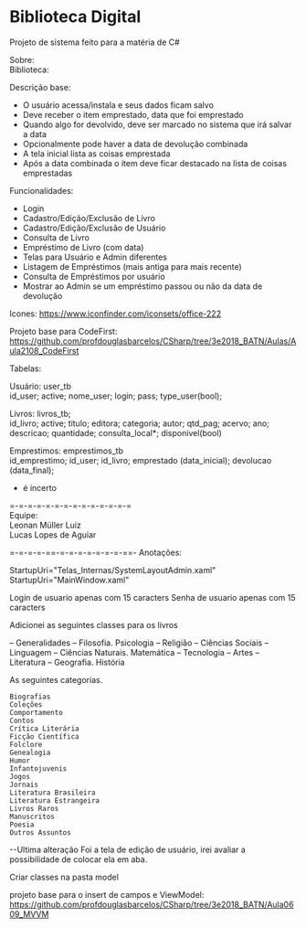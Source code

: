 ﻿# Biblioteca Digital
Projeto de sistema feito para a matéria de C#

Sobre:		
Biblioteca:

Descrição base:
- O usuário acessa/instala e seus dados ficam salvo 
- Deve receber o item emprestado, data que foi emprestado
- Quando algo for devolvido, deve ser marcado no sistema que irá salvar a data
- Opcionalmente pode haver a data de devolução combinada
- A tela inicial lista as coisas emprestada
- Após a data combinada o item deve ficar destacado na lista de coisas emprestadas

Funcionalidades:
- Login
- Cadastro/Edição/Exclusão de Livro
- Cadastro/Edição/Exclusão de Usuário
- Consulta de Livro
- Empréstimo de Livro (com data)
- Telas para Usuário e Admin diferentes
- Listagem de Empréstimos (mais antiga para mais recente)
- Consulta de Empréstimos por usuário
- Mostrar ao Admin se um empréstimo passou ou não da data de devolução

Icones:
https://www.iconfinder.com/iconsets/office-222

Projeto base para CodeFirst:
https://github.com/profdouglasbarcelos/CSharp/tree/3e2018_BATN/Aulas/Aula2108_CodeFirst

Tabelas:    

Usuário: user_tb    
id_user;
active;
nome_user;
login;
pass;
type_user(bool);
    
Livros: livros_tb;   
id_livro;
active;
titulo;
editora;
categoria;
autor;
qtd_pag;
acervo;
ano;
descricao;
quantidade;
consulta_local*;
disponivel(bool)
    
Emprestimos:  emprestimos_tb        
id_emprestimo;
id_user;
id_livro;
emprestado (data_inicial);
devolucao (data_final);


* é incerto

=-=-=-=-=-=-=-=-=-=-=-=-=-=         
Equipe:   
Leonan Müller Luiz    
Lucas Lopes de Aguiar

=-=-=-=-==-=-=-=-=-=-=-=-==-
Anotações:

StartupUri="Telas_Internas/SystemLayoutAdmin.xaml"
StartupUri="MainWindow.xaml"


Login de usuario apenas com 15 caracters
Senha de usuario apenas com 15 caracters


Adicionei as seguintes classes para os livros

 – Generalidades 
 – Filosofia. Psicologia 
 – Religião 
 – Ciências Sociais 
 – Linguagem 
 – Ciências Naturais. Matemática 
 – Tecnologia 
 – Artes 
 – Literatura 
 – Geografia. História 
 
 
 As seguintes categorias.
 
 
    Biografias
    Coleções
    Comportamento
    Contos
    Crítica Literária
    Ficção Científica
    Folclore
    Genealogia
    Humor
    Infantojuvenis
    Jogos
    Jornais
    Literatura Brasileira
    Literatura Estrangeira
    Livros Raros
    Manuscritos
    Poesia
    Outros Assuntos
    
   --Ultima alteração
   Foi a tela de edição de usuário, irei avaliar a possibilidade de colocar ela em aba.
   
   
   Criar classes na pasta model
   
   
  projeto base para o insert de campos e ViewModel:
  https://github.com/profdouglasbarcelos/CSharp/tree/3e2018_BATN/Aula0609_MVVM
